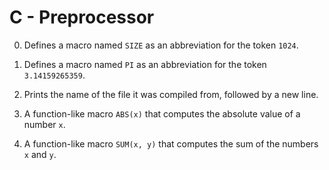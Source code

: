 # C - Preprocessor

0. Defines a macro named <code>SIZE</code> as an abbreviation for the token <code>1024</code>.

1. Defines a macro named <code>PI</code> as an abbreviation for the token <code>3.14159265359</code>.

2. Prints the name of the file it was compiled from, followed by a new line.

3. A function-like macro <code>ABS(x)</code> that computes the absolute value of a number <code>x</code>.

4. A function-like macro <code>SUM(x, y)</code> that computes the sum of the numbers <code>x</code> and <code>y</code>.
